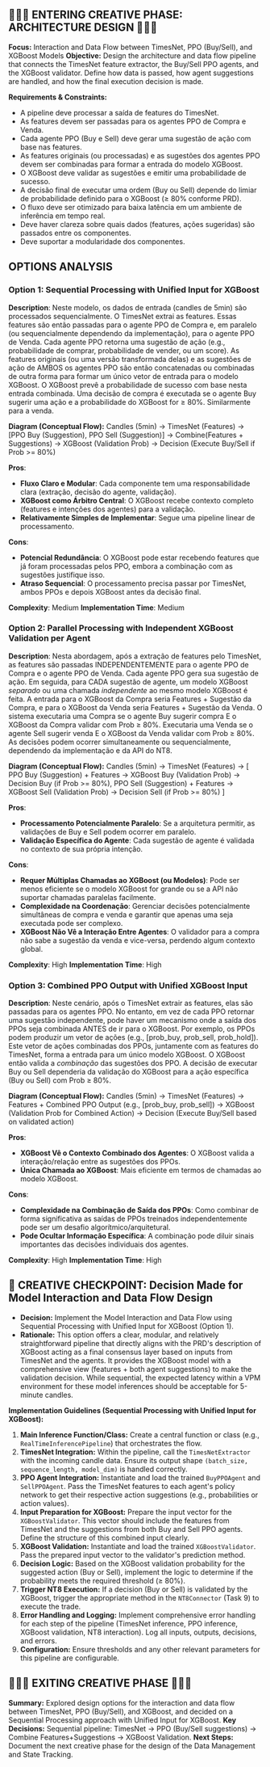 ## 🎨🎨🎨 ENTERING CREATIVE PHASE: ARCHITECTURE DESIGN 🎨🎨🎨

**Focus:** Interaction and Data Flow between TimesNet, PPO (Buy/Sell), and XGBoost Models
**Objective:** Design the architecture and data flow pipeline that connects the TimesNet feature extractor, the Buy/Sell PPO agents, and the XGBoost validator. Define how data is passed, how agent suggestions are handled, and how the final execution decision is made.

**Requirements & Constraints:**

- A pipeline deve processar a saída de features do TimesNet.
- As features devem ser passadas para os agentes PPO de Compra e Venda.
- Cada agente PPO (Buy e Sell) deve gerar uma sugestão de ação com base nas features.
- As features originais (ou processadas) e as sugestões dos agentes PPO devem ser combinadas para formar a entrada do modelo XGBoost.
- O XGBoost deve validar as sugestões e emitir uma probabilidade de sucesso.
- A decisão final de executar uma ordem (Buy ou Sell) depende do limiar de probabilidade definido para o XGBoost (≥ 80% conforme PRD).
- O fluxo deve ser otimizado para baixa latência em um ambiente de inferência em tempo real.
- Deve haver clareza sobre quais dados (features, ações sugeridas) são passados entre os componentes.
- Deve suportar a modularidade dos componentes.

## OPTIONS ANALYSIS

### Option 1: Sequential Processing with Unified Input for XGBoost

**Description**: Neste modelo, os dados de entrada (candles de 5min) são processados sequencialmente. O TimesNet extrai as features. Essas features são então passadas para o agente PPO de Compra e, em paralelo (ou sequencialmente dependendo da implementação), para o agente PPO de Venda. Cada agente PPO retorna uma sugestão de ação (e.g., probabilidade de comprar, probabilidade de vender, ou um score). As features originais (ou uma versão transformada delas) e as sugestões de ação de AMBOS os agentes PPO são então concatenadas ou combinadas de outra forma para formar um único vetor de entrada para o modelo XGBoost. O XGBoost prevê a probabilidade de sucesso com base nesta entrada combinada. Uma decisão de compra é executada se o agente Buy sugerir uma ação e a probabilidade do XGBoost for ≥ 80%. Similarmente para a venda.

**Diagram (Conceptual Flow):**
Candles (5min) -> TimesNet (Features) -> [PPO Buy (Suggestion), PPO Sell (Suggestion)] -> Combine(Features + Suggestions) -> XGBoost (Validation Prob) -> Decision (Execute Buy/Sell if Prob >= 80%)

**Pros**:

- **Fluxo Claro e Modular**: Cada componente tem uma responsabilidade clara (extração, decisão do agente, validação).
- **XGBoost como Árbitro Central**: O XGBoost recebe contexto completo (features e intenções dos agentes) para a validação.
- **Relativamente Simples de Implementar**: Segue uma pipeline linear de processamento.

**Cons**:

- **Potencial Redundância**: O XGBoost pode estar recebendo features que já foram processadas pelos PPO, embora a combinação com as sugestões justifique isso.
- **Atraso Sequencial**: O processamento precisa passar por TimesNet, ambos PPOs e depois XGBoost antes da decisão final.

**Complexity**: Medium
**Implementation Time**: Medium

### Option 2: Parallel Processing with Independent XGBoost Validation per Agent

**Description**: Nesta abordagem, após a extração de features pelo TimesNet, as features são passadas INDEPENDENTEMENTE para o agente PPO de Compra e o agente PPO de Venda. Cada agente PPO gera sua sugestão de ação. Em seguida, para CADA sugestão de agente, um modelo XGBoost _separado_ ou uma chamada _independente_ ao mesmo modelo XGBoost é feita. A entrada para o XGBoost da Compra seria Features + Sugestão da Compra, e para o XGBoost da Venda seria Features + Sugestão da Venda. O sistema executaria uma Compra se o agente Buy sugerir compra E o XGBoost da Compra validar com Prob ≥ 80%. Executaria uma Venda se o agente Sell sugerir venda E o XGBoost da Venda validar com Prob ≥ 80%. As decisões podem ocorrer simultaneamente ou sequencialmente, dependendo da implementação e da API do NT8.

**Diagram (Conceptual Flow):**
Candles (5min) -> TimesNet (Features) -> [
PPO Buy (Suggestion) + Features -> XGBoost Buy (Validation Prob) -> Decision Buy (if Prob >= 80%),
PPO Sell (Suggestion) + Features -> XGBoost Sell (Validation Prob) -> Decision Sell (if Prob >= 80%)
]

**Pros**:

- **Processamento Potencialmente Paralelo**: Se a arquitetura permitir, as validações de Buy e Sell podem ocorrer em paralelo.
- **Validação Específica do Agente**: Cada sugestão de agente é validada no contexto de sua própria intenção.

**Cons**:

- **Requer Múltiplas Chamadas ao XGBoost (ou Modelos)**: Pode ser menos eficiente se o modelo XGBoost for grande ou se a API não suportar chamadas paralelas facilmente.
- **Complexidade na Coordenação**: Gerenciar decisões potencialmente simultâneas de compra e venda e garantir que apenas uma seja executada pode ser complexo.
- **XGBoost Não Vê a Interação Entre Agentes**: O validador para a compra não sabe a sugestão da venda e vice-versa, perdendo algum contexto global.

**Complexity**: High
**Implementation Time**: High

### Option 3: Combined PPO Output with Unified XGBoost Input

**Description**: Neste cenário, após o TimesNet extrair as features, elas são passadas para os agentes PPO. No entanto, em vez de cada PPO retornar uma sugestão independente, pode haver um mecanismo onde a saída dos PPOs seja combinada ANTES de ir para o XGBoost. Por exemplo, os PPOs podem produzir um vetor de ações (e.g., [prob_buy, prob_sell, prob_hold]). Este vetor de ações combinadas dos PPOs, juntamente com as features do TimesNet, forma a entrada para um único modelo XGBoost. O XGBoost então valida a _combinação_ das sugestões dos PPO. A decisão de executar Buy ou Sell dependeria da validação do XGBoost para a ação específica (Buy ou Sell) com Prob ≥ 80%.

**Diagram (Conceptual Flow):**
Candles (5min) -> TimesNet (Features) -> Features + Combined PPO Output (e.g., [prob_buy, prob_sell]) -> XGBoost (Validation Prob for Combined Action) -> Decision (Execute Buy/Sell based on validated action)

**Pros**:

- **XGBoost Vê o Contexto Combinado dos Agentes**: O XGBoost valida a interação/relação entre as sugestões dos PPOs.
- **Única Chamada ao XGBoost**: Mais eficiente em termos de chamadas ao modelo XGBoost.

**Cons**:

- **Complexidade na Combinação de Saída dos PPOs**: Como combinar de forma significativa as saídas de PPOs treinados independentemente pode ser um desafio algorítmico/arquitetural.
- **Pode Ocultar Informação Específica**: A combinação pode diluir sinais importantes das decisões individuais dos agentes.

**Complexity**: High
**Implementation Time**: High

## 🎨 CREATIVE CHECKPOINT: Decision Made for Model Interaction and Data Flow Design

- **Decision:** Implement the Model Interaction and Data Flow using Sequential Processing with Unified Input for XGBoost (Option 1).
- **Rationale:** This option offers a clear, modular, and relatively straightforward pipeline that directly aligns with the PRD's description of XGBoost acting as a final consensus layer based on inputs from TimesNet and the agents. It provides the XGBoost model with a comprehensive view (features + both agent suggestions) to make the validation decision. While sequential, the expected latency within a VPM environment for these model inferences should be acceptable for 5-minute candles.

**Implementation Guidelines (Sequential Processing with Unified Input for XGBoost):**

1.  **Main Inference Function/Class:** Create a central function or class (e.g., `RealTimeInferencePipeline`) that orchestrates the flow.
2.  **TimesNet Integration:** Within the pipeline, call the `TimesNetExtractor` with the incoming candle data. Ensure its output shape `(batch_size, sequence_length, model_dim)` is handled correctly.
3.  **PPO Agent Integration:** Instantiate and load the trained `BuyPPOAgent` and `SellPPOAgent`. Pass the TimesNet features to each agent's policy network to get their respective action suggestions (e.g., probabilities or action values).
4.  **Input Preparation for XGBoost:** Prepare the input vector for the `XGBoostValidator`. This vector should include the features from TimesNet and the suggestions from both Buy and Sell PPO agents. Define the structure of this combined input clearly.
5.  **XGBoost Validation:** Instantiate and load the trained `XGBoostValidator`. Pass the prepared input vector to the validator's prediction method.
6.  **Decision Logic:** Based on the XGBoost validation probability for the suggested action (Buy or Sell), implement the logic to determine if the probability meets the required threshold (≥ 80%).
7.  **Trigger NT8 Execution:** If a decision (Buy or Sell) is validated by the XGBoost, trigger the appropriate method in the `NT8Connector` (Task 9) to execute the trade.
8.  **Error Handling and Logging:** Implement comprehensive error handling for each step of the pipeline (TimesNet inference, PPO inference, XGBoost validation, NT8 interaction). Log all inputs, outputs, decisions, and errors.
9.  **Configuration:** Ensure thresholds and any other relevant parameters for this pipeline are configurable.

## 🎨🎨🎨 EXITING CREATIVE PHASE 🎨🎨🎨

**Summary:** Explored design options for the interaction and data flow between TimesNet, PPO (Buy/Sell), and XGBoost, and decided on a Sequential Processing approach with Unified Input for XGBoost.
**Key Decisions:** Sequential pipeline: TimesNet -> PPO (Buy/Sell suggestions) -> Combine Features+Suggestions -> XGBoost Validation.
**Next Steps:** Document the next creative phase for the design of the Data Management and State Tracking.
